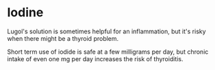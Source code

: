 # Iodine

Lugol's solution is sometimes helpful for an inflammation, but it's risky when there might be a thyroid problem.

Short term use of iodide is safe at a few milligrams per day, but chronic intake of even one mg per day increases the risk of thyroiditis.
